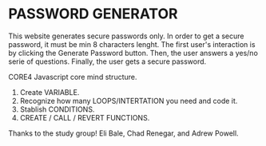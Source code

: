 # PASSWORD GENERATOR
 
 This website generates secure passwords only. In order to get a secure password, it must be min 8 characters lenght. The first user's interaction is by clicking the Generate Password button. Then, the user answers a yes/no serie of questions. Finally, the user gets a secure password.

CORE4
Javascript core mind structure.

1. Create VARIABLE.
2. Recognize how many LOOPS/INTERTATION you need and code it.
3. Stablish CONDITIONS.
4. CREATE / CALL / REVERT FUNCTIONS.

Thanks to the study group!
Eli Bale, Chad Renegar, and Adrew Powell.
